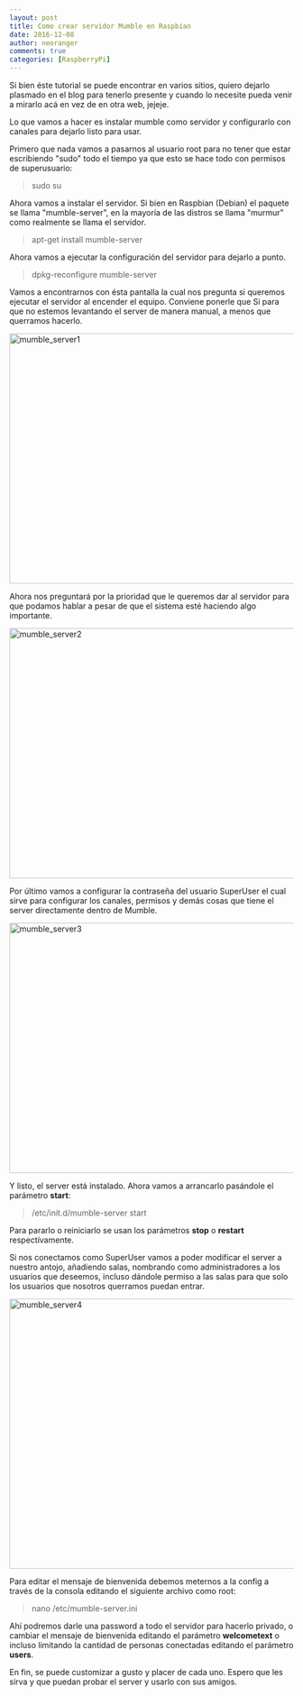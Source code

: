 ```yaml
---
layout: post
title: Como crear servidor Mumble en Raspbian
date: 2016-12-08
author: neoranger
comments: true
categories: [RaspberryPi]
---
```

Si bien éste tutorial se puede encontrar en varios sitios, quiero dejarlo plasmado en el blog para tenerlo presente y cuando lo necesite pueda venir a mirarlo acá en vez de en otra web, jejeje.

Lo que vamos a hacer es instalar mumble como servidor y configurarlo con canales para dejarlo listo para usar.

Primero que nada vamos a pasarnos al usuario root para no tener que estar escribiendo "sudo" todo el tiempo ya que esto se hace todo con permisos de superusuario:

<blockquote>sudo su</blockquote>

Ahora vamos a instalar el servidor. Si bien en Raspbian (Debian) el paquete se llama "mumble-server", en la mayoría de las distros se llama "murmur" como realmente se llama el servidor.

<!--more-->

<blockquote>apt-get install mumble-server</blockquote>

Ahora vamos a ejecutar la configuración del servidor para dejarlo a punto.

<blockquote>dpkg-reconfigure mumble-server</blockquote>

Vamos a encontrarnos con ésta pantalla la cual nos pregunta si queremos ejecutar el servidor al encender el equipo. Conviene ponerle que Si para que no estemos levantando el server de manera manual, a menos que querramos hacerlo.

<img class="  wp-image-3714 aligncenter" src="https://blogneositelinux.files.wordpress.com/2016/12/mumble_server1.png?w=680" alt="mumble_server1" width="600" height="444" />

Ahora nos preguntará por la prioridad que le queremos dar al servidor para que podamos hablar a pesar de que el sistema esté haciendo algo importante.

<img class="  wp-image-3715 aligncenter" src="https://blogneositelinux.files.wordpress.com/2016/12/mumble_server2.png?w=680" alt="mumble_server2" width="600" height="444" />

Por último vamos a configurar la contraseña del usuario SuperUser el cual sirve para configurar los canales, permisos y demás cosas que tiene el server directamente dentro de Mumble.

<img class="  wp-image-3716 aligncenter" src="https://blogneositelinux.files.wordpress.com/2016/12/mumble_server3.png" alt="mumble_server3" width="600" height="444" />

Y listo, el server está instalado. Ahora vamos a arrancarlo pasándole el parámetro <strong>start</strong>:

<blockquote>/etc/init.d/mumble-server start</blockquote>

Para pararlo o reiniciarlo se usan los parámetros <strong>stop</strong> o <strong>restart</strong> respectívamente.

Si nos conectamos como SuperUser vamos a poder modificar el server a nuestro antojo, añadiendo salas, nombrando como administradores a los usuarios que deseemos, incluso dándole permiso a las salas para que solo los usuarios que nosotros querramos puedan entrar.

<img class="  wp-image-3733 aligncenter" src="https://blogneositelinux.files.wordpress.com/2016/12/mumble_server4.png" alt="mumble_server4" width="599" height="479" />

Para editar el mensaje de bienvenida debemos meternos a la config a través de la consola editando el siguiente archivo como root:

<blockquote>nano /etc/mumble-server.ini</blockquote>

Ahí podremos darle una password a todo el servidor para hacerlo privado, o cambiar el mensaje de bienvenida editando el parámetro <strong>welcometext</strong> o incluso limitando la cantidad de personas conectadas editando el parámetro <strong>users</strong>.

En fin, se puede customizar a gusto y placer de cada uno. Espero que les sirva y que puedan probar el server y usarlo con sus amigos.
